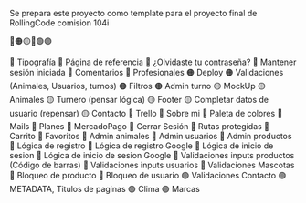 Se prepara este proyecto como template para el proyecto final de RollingCode comision 104i

🔴🟠🟡🔵🟢🟣

🔴 Tipografía
🔴 Página de referencia
🔴 ¿Olvidaste tu contraseña?
🔴 Mantener sesión iniciada
🔴 Comentarios
🔴 Profesionales
🟠 Deploy
🟠 Validaciones (Animales, Usuarios, turnos)
🟠 Filtros
🟠 Admin turno
🟡 MockUp
🟡 Animales
🟡 Turnero (pensar lógica)
🟡 Footer
🟡 Completar datos de usuario (repensar)
🟡 Contacto
🔵 Trello
🔵 Sobre mi
🔵 Paleta de colores
🔵 Mails
🔵 Planes
🔵 MercadoPago
🔵 Cerrar Sesión
🔵 Rutas protegidas
🔵 Carrito
🔵 Favoritos
🔵 Admin animales
🔵 Admin usuarios
🔵 Admin productos
🔵 Lógica de registro
🔵 Lógica de registro Google
🔵 Lógica de inicio de sesion
🔵 Lógica de inicio de sesion Google
🔵 Validaciones inputs productos (Código de barras)
🔵 Validaciones inputs usuarios
🔵 Validaciones Mascotas
🔵 Bloqueo de producto
🔵 Bloqueo de usuario
🟢 Validaciones Contacto
🟢 METADATA, Titulos de paginas
🟢 Clima
🟢 Marcas
